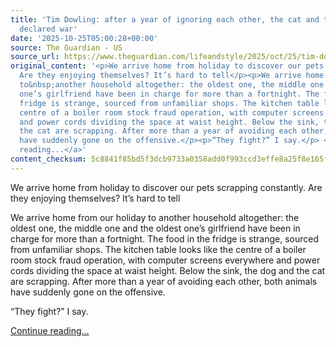 ```yaml
---
title: 'Tim Dowling: after a year of ignoring each other, the cat and the dog have
  declared war'
date: '2025-10-25T05:00:28+00:00'
source: The Guardian - US
source_url: https://www.theguardian.com/lifeandstyle/2025/oct/25/tim-dowling-the-cat-and-dog-have-declared-war
original_content: '<p>We arrive home from holiday to discover our pets scrapping constantly.
  Are they enjoying themselves? It’s hard to tell</p><p>We arrive home from our holiday
  to&nbsp;another household altogether: the oldest one, the middle one and the oldest
  one’s girlfriend have been in charge for more than a fortnight. The food in the
  fridge is strange, sourced from unfamiliar shops. The kitchen table looks like the
  centre of a boiler room stock fraud operation, with computer screens everywhere
  and power cords dividing the space at waist height. Below the sink, the dog and
  the cat are scrapping. After more than a year of avoiding each other, both animals
  have suddenly gone on the offensive.</p><p>“They fight?” I say.</p> <a href="https://www.theguardian.com/lifeandstyle/2025/oct/25/tim-dowling-the-cat-and-dog-have-declared-war">Continue
  reading...</a>'
content_checksum: 5c8841f85bd5f3dcb9733a0358add0f993ccd3effe8a25f8e165f5877bb42d6c
---
```


We arrive home from holiday to discover our pets scrapping constantly. Are they enjoying themselves? It’s hard to tell

We arrive home from our holiday to&nbsp;another household altogether: the oldest one, the middle one and the oldest one’s girlfriend have been in charge for more than a fortnight. The food in the fridge is strange, sourced from unfamiliar shops. The kitchen table looks like the centre of a boiler room stock fraud operation, with computer screens everywhere and power cords dividing the space at waist height. Below the sink, the dog and the cat are scrapping. After more than a year of avoiding each other, both animals have suddenly gone on the offensive.

“They fight?” I say.

 [Continue reading...](https://www.theguardian.com/lifeandstyle/2025/oct/25/tim-dowling-the-cat-and-dog-have-declared-war)